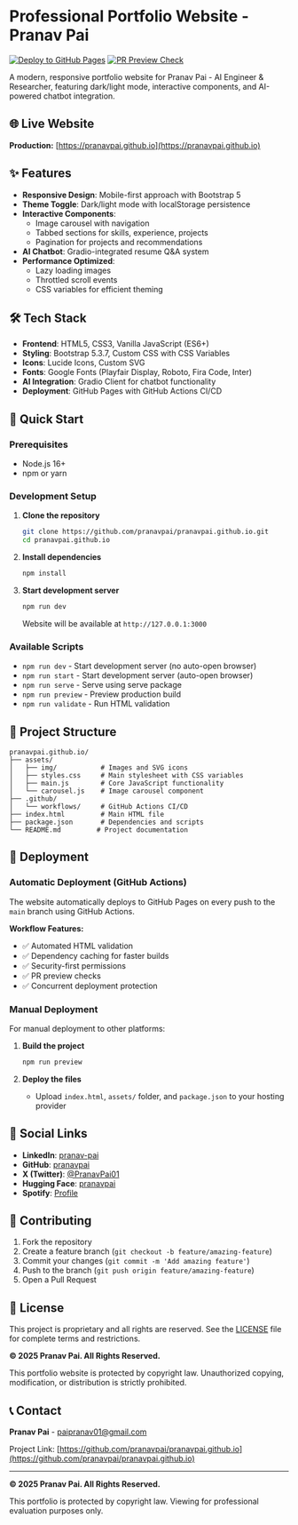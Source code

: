# Professional Portfolio Website - Pranav Pai

[![Deploy to GitHub Pages](https://github.com/pranavpai/pranavpai.github.io/actions/workflows/deploy.yml/badge.svg?branch=main&cache-control=no-cache)](https://github.com/pranavpai/pranavpai.github.io/actions/workflows/deploy.yml)
[![PR Preview Check](https://github.com/pranavpai/pranavpai.github.io/actions/workflows/pr-preview.yml/badge.svg?branch=main&cache-control=no-cache)](https://github.com/pranavpai/pranavpai.github.io/actions/workflows/pr-preview.yml)

A modern, responsive portfolio website for Pranav Pai - AI Engineer & Researcher, featuring dark/light mode, interactive components, and AI-powered chatbot integration.

## 🌐 Live Website

**Production:** [https://pranavpai.github.io](https://pranavpai.github.io) 

## ✨ Features

- **Responsive Design**: Mobile-first approach with Bootstrap 5
- **Theme Toggle**: Dark/light mode with localStorage persistence
- **Interactive Components**: 
  - Image carousel with navigation
  - Tabbed sections for skills, experience, projects
  - Pagination for projects and recommendations
- **AI Chatbot**: Gradio-integrated resume Q&A system
- **Performance Optimized**: 
  - Lazy loading images
  - Throttled scroll events
  - CSS variables for efficient theming

## 🛠️ Tech Stack

- **Frontend**: HTML5, CSS3, Vanilla JavaScript (ES6+)
- **Styling**: Bootstrap 5.3.7, Custom CSS with CSS Variables
- **Icons**: Lucide Icons, Custom SVG
- **Fonts**: Google Fonts (Playfair Display, Roboto, Fira Code, Inter)
- **AI Integration**: Gradio Client for chatbot functionality
- **Deployment**: GitHub Pages with GitHub Actions CI/CD

## 🚀 Quick Start

### Prerequisites
- Node.js 16+ 
- npm or yarn

### Development Setup

1. **Clone the repository**
   ```bash
   git clone https://github.com/pranavpai/pranavpai.github.io.git
   cd pranavpai.github.io
   ```

2. **Install dependencies**
   ```bash
   npm install
   ```

3. **Start development server**
   ```bash
   npm run dev
   ```
   
   Website will be available at `http://127.0.0.1:3000`

### Available Scripts

- `npm run dev` - Start development server (no auto-open browser)
- `npm run start` - Start development server (auto-open browser)
- `npm run serve` - Serve using serve package
- `npm run preview` - Preview production build
- `npm run validate` - Run HTML validation

## 📁 Project Structure

```
pranavpai.github.io/
├── assets/
│   ├── img/           # Images and SVG icons
│   ├── styles.css     # Main stylesheet with CSS variables
│   ├── main.js        # Core JavaScript functionality
│   └── carousel.js    # Image carousel component
├── .github/
│   └── workflows/     # GitHub Actions CI/CD
├── index.html         # Main HTML file
├── package.json       # Dependencies and scripts
└── README.md         # Project documentation
```

## 🔄 Deployment

### Automatic Deployment (GitHub Actions)

The website automatically deploys to GitHub Pages on every push to the `main` branch using GitHub Actions.

**Workflow Features:**
- ✅ Automated HTML validation
- ✅ Dependency caching for faster builds
- ✅ Security-first permissions
- ✅ PR preview checks
- ✅ Concurrent deployment protection

### Manual Deployment

For manual deployment to other platforms:

1. **Build the project**
   ```bash
   npm run preview
   ```

2. **Deploy the files**
   - Upload `index.html`, `assets/` folder, and `package.json` to your hosting provider

## 🔗 Social Links

- **LinkedIn**: [pranav-pai](https://www.linkedin.com/in/pranav-pai/)
- **GitHub**: [pranavpai](https://github.com/pranavpai)
- **X (Twitter)**: [@PranavPai01](https://x.com/PranavPai01)
- **Hugging Face**: [pranavpai](https://huggingface.co/pranavpai)
- **Spotify**: [Profile](https://open.spotify.com/user/317pss47k332ud34gtibzpaal7ju?si=db64a3ed321c4ade)

## 🤝 Contributing

1. Fork the repository
2. Create a feature branch (`git checkout -b feature/amazing-feature`)
3. Commit your changes (`git commit -m 'Add amazing feature'`)
4. Push to the branch (`git push origin feature/amazing-feature`)
5. Open a Pull Request

## 📄 License

This project is proprietary and all rights are reserved. See the [LICENSE](LICENSE) file for complete terms and restrictions.

**© 2025 Pranav Pai. All Rights Reserved.**

This portfolio website is protected by copyright law. Unauthorized copying, modification, or distribution is strictly prohibited.

## 📞 Contact

**Pranav Pai** - paipranav01@gmail.com

Project Link: [https://github.com/pranavpai/pranavpai.github.io](https://github.com/pranavpai/pranavpai.github.io)

---

**© 2025 Pranav Pai. All Rights Reserved.**

This portfolio is protected by copyright law. Viewing for professional evaluation purposes only.

